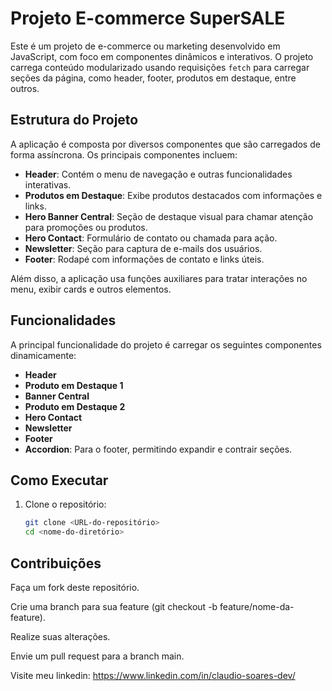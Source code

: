 # Projeto E-commerce SuperSALE

Este é um projeto de e-commerce ou marketing desenvolvido em JavaScript, com foco em componentes dinâmicos e interativos. O projeto carrega conteúdo modularizado usando requisições `fetch` para carregar seções da página, como header, footer, produtos em destaque, entre outros.

## Estrutura do Projeto

A aplicação é composta por diversos componentes que são carregados de forma assíncrona. Os principais componentes incluem:

- **Header**: Contém o menu de navegação e outras funcionalidades interativas.
- **Produtos em Destaque**: Exibe produtos destacados com informações e links.
- **Hero Banner Central**: Seção de destaque visual para chamar atenção para promoções ou produtos.
- **Hero Contact**: Formulário de contato ou chamada para ação.
- **Newsletter**: Seção para captura de e-mails dos usuários.
- **Footer**: Rodapé com informações de contato e links úteis.

Além disso, a aplicação usa funções auxiliares para tratar interações no menu, exibir cards e outros elementos.

## Funcionalidades

A principal funcionalidade do projeto é carregar os seguintes componentes dinamicamente:

- **Header**
- **Produto em Destaque 1**
- **Banner Central**
- **Produto em Destaque 2**
- **Hero Contact**
- **Newsletter**
- **Footer**
- **Accordion**: Para o footer, permitindo expandir e contrair seções.


## Como Executar

1. Clone o repositório:
   ```bash
   git clone <URL-do-repositório>
   cd <nome-do-diretório>
   ```

## Contribuições

Faça um fork deste repositório.

Crie uma branch para sua feature (git checkout -b feature/nome-da-feature).

Realize suas alterações.

Envie um pull request para a branch main.

Visite meu linkedin: https://www.linkedin.com/in/claudio-soares-dev/
